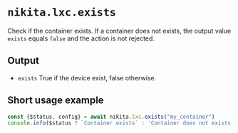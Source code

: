 
# `nikita.lxc.exists`

Check if the container exists. If a container does not exists, the output value `exists` equals `false` and the action is not rejected.

## Output

* `exists`
  True if the device exist, false otherwise.

## Short usage example

```js
const {$status, config} = await nikita.lxc.exists("my_container")
console.info($status ? `Container exists` : 'Container does not exists')
```
